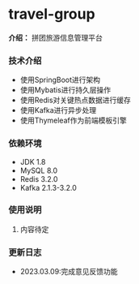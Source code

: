 # travel-group
**介绍：** 拼团旅游信息管理平台

### 技术介绍 
* 使用SpringBoot进行架构
* 使用Mybatis进行持久层操作
* 使用Redis对关键热点数据进行缓存
* 使用Kafka进行异步处理
* 使用Thymeleaf作为前端模板引擎

### 依赖环境
* JDK 1.8
* MySQL 8.0
* Redis 3.2.0
* Kafka 2.1.3-3.2.0

### 使用说明
1. 内容待定

### 更新日志
* 2023.03.09:完成意见反馈功能